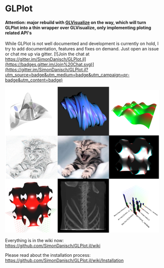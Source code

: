 # GLPlot
#### Attention: major rebuild with [GLVisualize](https://github.com/JuliaGL/GLVisualize.jl) on the way, which will turn GLPlot into a thin wrapper over GLVisualize, only implementing ploting related API's

While GLPlot is not well documented and development is currently on hold, I try to add documentation, features and fixes on demand.
Just open an issue or chat me up via gitter.
[![Join the chat at https://gitter.im/SimonDanisch/GLPlot.jl](https://badges.gitter.im/Join%20Chat.svg)](https://gitter.im/SimonDanisch/GLPlot.jl?utm_source=badge&utm_medium=badge&utm_campaign=pr-badge&utm_content=badge)

![Overview](docs/glplot.jpg)

Everything is in the wiki now:
https://github.com/SimonDanisch/GLPlot.jl/wiki

Please read about the installation process:
https://github.com/SimonDanisch/GLPlot.jl/wiki/Installation
